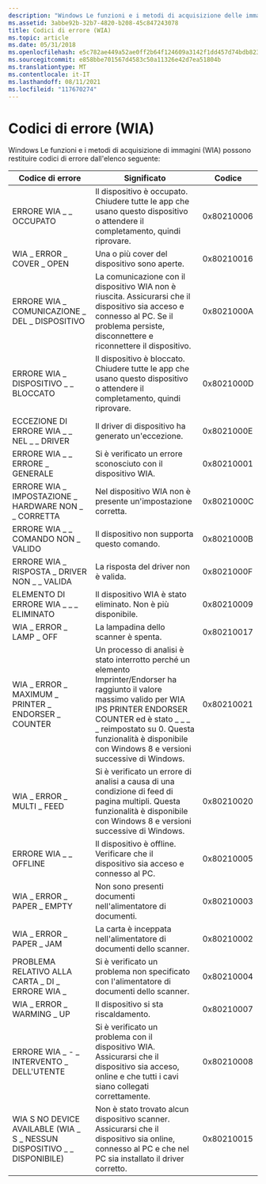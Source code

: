 ```yaml
---
description: "Windows Le funzioni e i metodi di acquisizione delle immagini (WIA) possono restituire codici di errore dall'elenco seguente: Codice di erroreCodiceCODICEWIA ERRORE OCCUPATOIl dispositivo \\_ \\_ è occupato."
ms.assetid: 3abbe92b-32b7-4820-b208-45c847243078
title: Codici di errore (WIA)
ms.topic: article
ms.date: 05/31/2018
ms.openlocfilehash: e5c782ae449a52ae0ff2b64f124609a3142f1dd457d74bdb82333502ef1868ce
ms.sourcegitcommit: e858bbe701567d4583c50a11326e42d7ea51804b
ms.translationtype: MT
ms.contentlocale: it-IT
ms.lasthandoff: 08/11/2021
ms.locfileid: "117670274"
---
```

# <a name="error-codes-wia"></a>Codici di errore (WIA)

Windows Le funzioni e i metodi di acquisizione di immagini (WIA) possono restituire codici di errore dall'elenco seguente: 

| Codice di errore                                      | Significato                                                                                                                                                                                                                             | Codice       |
|-------------------------------------------------|-------------------------------------------------------------------------------------------------------------------------------------------------------------------------------------------------------------------------------------|------------|
| ERRORE WIA \_ \_ OCCUPATO                                | Il dispositivo è occupato. Chiudere tutte le app che usano questo dispositivo o attendere il completamento, quindi riprovare.                                                                                                                          | 0x80210006 |
| WIA \_ ERROR \_ COVER \_ OPEN                         | Una o più cover del dispositivo sono aperte.                                                                                                                                                                                          | 0x80210016 |
| ERRORE WIA \_ COMUNICAZIONE \_ DEL \_ DISPOSITIVO               | La comunicazione con il dispositivo WIA non è riuscita. Assicurarsi che il dispositivo sia acceso e connesso al PC. Se il problema persiste, disconnettere e riconnettere il dispositivo.                                                            | 0x8021000A |
| ERRORE WIA \_ DISPOSITIVO \_ \_ BLOCCATO                      | Il dispositivo è bloccato. Chiudere tutte le app che usano questo dispositivo o attendere il completamento, quindi riprovare.                                                                                                                        | 0x8021000D |
| ECCEZIONE DI ERRORE WIA \_ \_ NEL \_ \_ DRIVER               | Il driver di dispositivo ha generato un'eccezione.                                                                                                                                                                                               | 0x8021000E |
| ERRORE WIA \_ \_ ERRORE \_ GENERALE                      | Si è verificato un errore sconosciuto con il dispositivo WIA.                                                                                                                                                                                  | 0x80210001 |
| ERRORE WIA \_ IMPOSTAZIONE \_ HARDWARE NON \_ \_ CORRETTA        | Nel dispositivo WIA non è presente un'impostazione corretta.                                                                                                                                                                                    | 0x8021000C |
| ERRORE WIA \_ \_ COMANDO NON \_ VALIDO                    | Il dispositivo non supporta questo comando.                                                                                                                                                                                            | 0x8021000B |
| ERRORE WIA \_ RISPOSTA \_ DRIVER NON \_ \_ VALIDA           | La risposta del driver non è valida.                                                                                                                                                                                            | 0x8021000F |
| ELEMENTO DI ERRORE WIA \_ \_ \_ ELIMINATO                       | Il dispositivo WIA è stato eliminato. Non è più disponibile.                                                                                                                                                                               | 0x80210009 |
| WIA \_ ERROR \_ LAMP \_ OFF                           | La lampadina dello scanner è spenta.                                                                                                                                                                                                          | 0x80210017 |
| WIA \_ ERROR \_ MAXIMUM \_ PRINTER \_ ENDORSER \_ COUNTER | Un processo di analisi è stato interrotto perché un elemento Imprinter/Endorser ha raggiunto il valore massimo valido per WIA IPS PRINTER ENDORSER COUNTER ed è stato \_ \_ \_ \_ reimpostato su 0. Questa funzionalità è disponibile con Windows 8 e versioni successive di Windows. | 0x80210021 |
| WIA \_ ERROR \_ MULTI \_ FEED                         | Si è verificato un errore di analisi a causa di una condizione di feed di pagina multipli. Questa funzionalità è disponibile con Windows 8 e versioni successive di Windows.                                                                                            | 0x80210020 |
| ERRORE WIA \_ \_ OFFLINE                             | Il dispositivo è offline. Verificare che il dispositivo sia acceso e connesso al PC.                                                                                                                                                  | 0x80210005 |
| WIA \_ ERROR \_ PAPER \_ EMPTY                        | Non sono presenti documenti nell'alimentatore di documenti.                                                                                                                                                                                      | 0x80210003 |
| WIA \_ ERROR \_ PAPER \_ JAM                          | La carta è inceppata nell'alimentatore di documenti dello scanner.                                                                                                                                                                                   | 0x80210002 |
| PROBLEMA RELATIVO ALLA CARTA \_ DI \_ ERRORE WIA \_                      | Si è verificato un problema non specificato con l'alimentatore di documenti dello scanner.                                                                                                                                                                 | 0x80210004 |
| WIA \_ ERROR \_ WARMING \_ UP                         | Il dispositivo si sta riscaldamento.                                                                                                                                                                                                           | 0x80210007 |
| ERRORE WIA \_ - \_ INTERVENTO \_ DELL'UTENTE                  | Si è verificato un problema con il dispositivo WIA. Assicurarsi che il dispositivo sia acceso, online e che tutti i cavi siano collegati correttamente.                                                                                                      | 0x80210008 |
| WIA S NO DEVICE AVAILABLE (WIA \_ S \_ NESSUN DISPOSITIVO \_ \_ DISPONIBILE)                   | Non è stato trovato alcun dispositivo scanner. Assicurarsi che il dispositivo sia online, connesso al PC e che nel PC sia installato il driver corretto.                                                                                                   | 0x80210015 |



 

 

 



